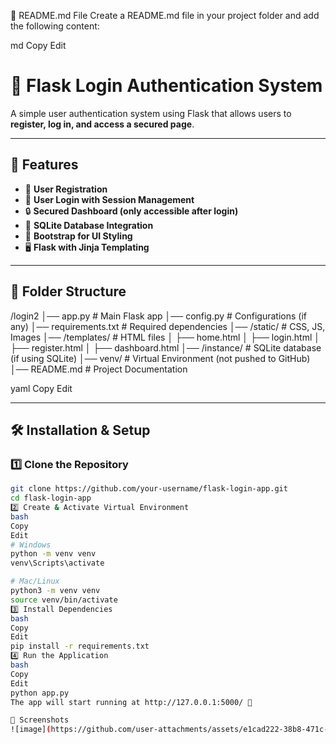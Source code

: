 📘 README.md File
Create a README.md file in your project folder and add the following content:

md
Copy
Edit
# 🔐 Flask Login Authentication System

A simple user authentication system using Flask that allows users to **register, log in, and access a secured page**.

---

## 🚀 Features
- 📝 **User Registration**
- 🔑 **User Login with Session Management**
- 🔒 **Secured Dashboard (only accessible after login)**
- 💾 **SQLite Database Integration**
- 🎨 **Bootstrap for UI Styling**
- 🖥️ **Flask with Jinja Templating**

---

## 📂 Folder Structure
/login2 │── app.py # Main Flask app │── config.py # Configurations (if any) │── requirements.txt # Required dependencies │── /static/ # CSS, JS, Images │── /templates/ # HTML files │ ├── home.html │ ├── login.html │ ├── register.html │ ├── dashboard.html │── /instance/ # SQLite database (if using SQLite) │── venv/ # Virtual Environment (not pushed to GitHub) │── README.md # Project Documentation

yaml
Copy
Edit

---

## 🛠️ Installation & Setup

### **1️⃣ Clone the Repository**
```bash
git clone https://github.com/your-username/flask-login-app.git
cd flask-login-app
2️⃣ Create & Activate Virtual Environment
bash
Copy
Edit
# Windows
python -m venv venv
venv\Scripts\activate

# Mac/Linux
python3 -m venv venv
source venv/bin/activate
3️⃣ Install Dependencies
bash
Copy
Edit
pip install -r requirements.txt
4️⃣ Run the Application
bash
Copy
Edit
python app.py
The app will start running at http://127.0.0.1:5000/ 🚀

🎨 Screenshots
![image](https://github.com/user-attachments/assets/e1cad222-38b8-471c-85c4-4d92c1fdacba)
